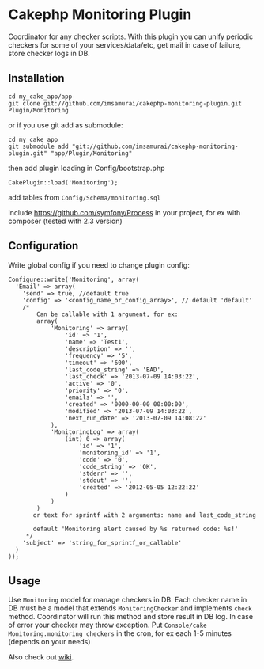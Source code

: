 Cakephp Monitoring Plugin
=========================

Coordinator for any checker scripts.
With this plugin you can unify periodic checkers for some of your services/data/etc,
get mail in case of failure, store checker logs in DB. 

## Installation

	cd my_cake_app/app
	git clone git://github.com/imsamurai/cakephp-monitoring-plugin.git Plugin/Monitoring

or if you use git add as submodule:

	cd my_cake_app
	git submodule add "git://github.com/imsamurai/cakephp-monitoring-plugin.git" "app/Plugin/Monitoring"

then add plugin loading in Config/bootstrap.php

	CakePlugin::load('Monitoring');

add tables from `Config/Schema/monitoring.sql`

include https://github.com/symfony/Process in your project, for ex with composer (tested with 2.3 version)

## Configuration

Write global config if you need to change plugin config:

	Configure::write('Monitoring', array(
      'Email' => array(
	    'send' => true, //default true
	    'config' => '<config_name_or_config_array>', // default 'default'
		/*
		    Can be callable with 1 argument, for ex:
		 	array(
				'Monitoring' => array(
					'id' => '1',
					'name' => 'Test1',
					'description' => '',
					'frequency' => '5',
					'timeout' => '600',
					'last_code_string' => 'BAD',
					'last_check' => '2013-07-09 14:03:22',
					'active' => '0',
					'priority' => '0',
					'emails' => '',
					'created' => '0000-00-00 00:00:00',
					'modified' => '2013-07-09 14:03:22',
					'next_run_date' => '2013-07-09 14:08:22'
				),
				'MonitoringLog' => array(
					(int) 0 => array(
						'id' => '1',
						'monitoring_id' => '1',
						'code' => '0',
						'code_string' => 'OK',
						'stderr' => '',
						'stdout' => '',
						'created' => '2012-05-05 12:22:22'
					)
				)
			)
		   or text for sprintf with 2 arguments: name and last_code_string

		   default 'Monitoring alert caused by %s returned code: %s!'
		 */
        'subject' => 'string_for_sprintf_or_callable'
      )
	));

## Usage

Use `Monitoring` model for manage checkers in DB.
Each checker name in DB must be a model that extends `MonitoringChecker` and implements `check` method.
Coordinator will run this method and store result in DB log.
In case of error your checker may throw exception.
Put `Console/cake Monitoring.monitoring checkers` in the cron, for ex each 1-5 minutes (depends on your needs)

Also check out [wiki](https://github.com/imsamurai/cakephp-monitoring-plugin/wiki).
